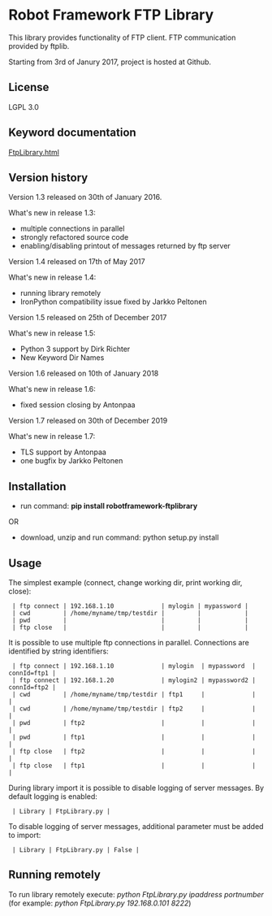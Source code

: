 # Robot Framework FTP Library

This library provides functionality of FTP client. FTP communication provided by ftplib.

Starting from 3rd of Janury 2017, project is hosted at Github. 

## License

LGPL 3.0

## Keyword documentation

[FtpLibrary.html](https://kowalpy.github.io/Robot-Framework-FTP-Library/FtpLibrary.html)

## Version history

Version 1.3 released on 30th of January 2016.

What's new in release 1.3:
- multiple connections in parallel
- strongly refactored source code
- enabling/disabling printout of messages returned by ftp server

Version 1.4 released on 17th of May 2017  

What's new in release 1.4:
- running library remotely
- IronPython compatibility issue fixed by Jarkko Peltonen

Version 1.5 released on 25th of December 2017

What's new in release 1.5:
- Python 3 support by Dirk Richter
- New Keyword Dir Names

Version 1.6 released on 10th of January 2018

What's new in release 1.6:
- fixed session closing by Antonpaa

Version 1.7 released on 30th of December 2019

What's new in release 1.7:
- TLS support by Antonpaa
- one bugfix by Jarkko Peltonen

## Installation
- run command: **pip install robotframework-ftplibrary**

OR
- download, unzip and run command: python setup.py install

## Usage
	
The simplest example (connect, change working dir, print working dir, close):
```
 | ftp connect | 192.168.1.10             | mylogin | mypassword |
 | cwd         | /home/myname/tmp/testdir |         |            |
 | pwd         |                          |         |            |
 | ftp close   |                          |         |            |
```

It is possible to use multiple ftp connections in parallel. Connections are
identified by string identifiers:
```
 | ftp connect | 192.168.1.10             | mylogin  | mypassword  | connId=ftp1 |
 | ftp connect | 192.168.1.20             | mylogin2 | mypassword2 | connId=ftp2 |
 | cwd         | /home/myname/tmp/testdir | ftp1     |             |             |
 | cwd         | /home/myname/tmp/testdir | ftp2     |             |             |
 | pwd         | ftp2                     |          |             |             |
 | pwd         | ftp1                     |          |             |             |
 | ftp close   | ftp2                     |          |             |             |
 | ftp close   | ftp1                     |          |             |             |
```

During library import it is possible to disable logging of server messages.
By default logging is enabled:
```
 | Library | FtpLibrary.py |
```
 To disable logging of server messages, additional parameter must be added to import:
``` 
 | Library | FtpLibrary.py | False |
``` 

## Running remotely

To run library remotely execute: *python FtpLibrary.py ipaddress portnumber*
(for example: *python FtpLibrary.py 192.168.0.101 8222*)